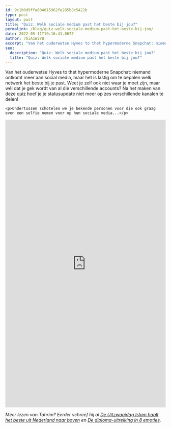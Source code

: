 ```yaml
---
id: 9c1b0d9ffa604615962fe285b8c5421b
type: post
layout: post
title: "Quiz: Welk sociale medium past het beste bij jou?"
permalink: /blog/quiz-welk-sociale-medium-past-het-beste-bij-jou/
date: 2022-05-11T19:16:41.067Z
author: 7biA1WiYB
excerpt: "Van het ouderwetse Hyves to thet hypermoderne Snapchat: niemand ontkomt meer aan social media, maar het is lastig om te bepalen welk netwerk het beste bij je past. Weet je zelf ook niet waar je moet zijn, maar wél dat je gek wordt van al die verschillende accounts? Na het maken van deze quiz hoef je je statusupdate niet meer op zes verschillende kanalen te delen!   "
seo:
  description: "Quiz: Welk sociale medium past het beste bij jou?"
  title: "Quiz: Welk sociale medium past het beste bij jou?"
---
```

Van het ouderwetse Hyves to thet hypermoderne Snapchat: niemand ontkomt meer aan social media, maar het is lastig om te bepalen welk netwerk het beste bij je past. Weet je zelf ook niet waar je moet zijn, maar wél dat je gek wordt van al die verschillende accounts? Na het maken van deze quiz hoef je je statusupdate niet meer op zes verschillende kanalen te delen!   

    <p>Ondertussen schotelen we je bekende personen voor die ook graag even een selfie nemen voor op hun sociale media...</p>
<p><iframe border="none" frameborder="0" height="900px" id="quizWidget-249017" src="https://www.boombox.com/widget/quiz/fi9xdWl6emVzLzI0OTAxNw" width="100%"></iframe></p>
<p><em>Meer lezen van Tahrim? Eerder schreef hij al <a href="/node/8351">De Uitzwaaidag Islam haalt het beste uit Nederland naar boven</a> en <a href="/node/8290">De diploma-uitreiking in 8 emoties</a>. </em></p>  
